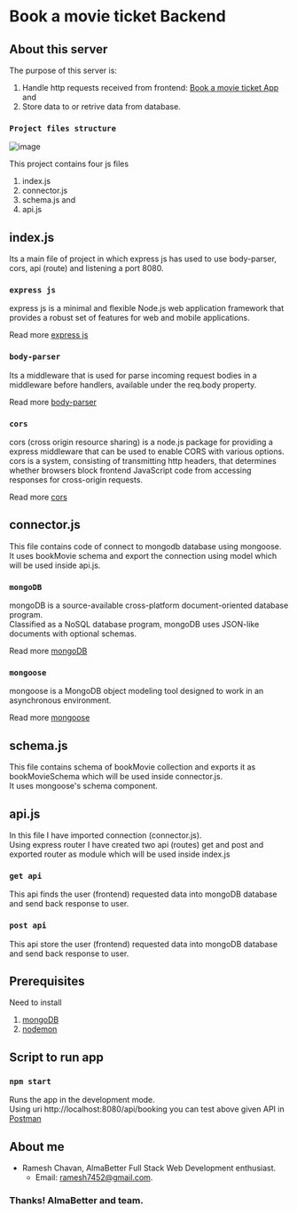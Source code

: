 # Book a movie ticket Backend

## About this server

The purpose of this server is:
1. Handle http requests received from frontend: [Book a movie ticket App](https://github.com/rameshgchavan/book-a-movie-ticket-frontend/tree/main) and 
2. Store data to or retrive data from database.

### `Project files structure`
![image](https://github.com/rameshgchavan/book-a-movie-ticket-backend/assets/109573381/eab76fad-8a95-410d-9720-c639fdc8bbef)

This project contains four js files 
1. index.js
2. connector.js
3. schema.js and
4. api.js

## index.js
Its a main file of project in which express js has used to use body-parser, cors, api (route) and listening a port 8080.

 ### `express js`
  express js is a minimal and flexible Node.js web application framework that provides a robust set of features for web and mobile applications.
  
 Read more [express js](https://expressjs.com/)

 ### `body-parser`
Its a middleware that is used for parse incoming request bodies in a middleware before handlers, available under the req.body property.

Read more [body-parser](https://www.npmjs.com/package/body-parser)

 ### `cors`
cors (cross origin resource sharing) is a node.js package for providing a express middleware that can be used to enable CORS with various options.\
cors is a system, consisting of transmitting http headers, that determines whether browsers block frontend JavaScript code from accessing responses 
for cross-origin requests.

 Read more [cors](https://www.npmjs.com/package/cors)

## connector.js
This file contains code of connect to mongodb database using mongoose.\
It uses bookMovie schema and export the connection using model which will be used inside api.js.

### `mongoDB`
mongoDB is a source-available cross-platform document-oriented database program.\
Classified as a NoSQL database program, mongoDB uses JSON-like documents with optional schemas.

Read more [mongoDB](https://www.mongodb.com/)

### `mongoose`
mongoose is a MongoDB object modeling tool designed to work in an asynchronous environment.

Read more [mongoose](https://www.npmjs.com/package/mongoose)

## schema.js
This file contains schema of bookMovie collection and exports it as bookMovieSchema which will be used inside connector.js.\
It uses mongoose's schema component.

## api.js
In this file I have imported connection (connector.js).\
Using express router I have created two api (routes) get and post and exported router as module which will be used inside index.js
### `get api`
This api finds the user (frontend) requested data into mongoDB database and send back response to user.
### `post api`
This api store the user (frontend) requested data into mongoDB database and send back response to user.

## Prerequisites
Need to install 
1. [mongoDB](https://www.mongodb.com/try/download/shell)
2. [nodemon](https://www.npmjs.com/package/nodemon)

## Script to run app
### `npm start`
Runs the app in the development mode.\
Using uri http://localhost:8080/api/booking you can test above given API in [Postman](https://www.postman.com/downloads/) 

## About me
- Ramesh Chavan, AlmaBetter Full Stack Web Development enthusiast.
    - Email: ramesh7452@gmail.com.

### Thanks! AlmaBetter and team.
